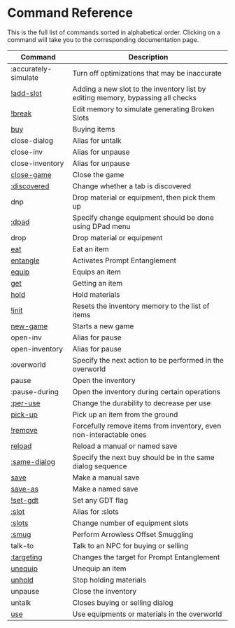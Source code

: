 # Command Reference

This is the full list of commands sorted in alphabetical order.
Clicking on a command will take you to the corresponding documentation page.

<div class="skybook--wide-table">

| Command | Description |
|-|-|
| <skyb>:accurately-simulate</skyb> | Turn off optimizations that may be inaccurate |
| [<skyb>!add-slot</skyb>](../action/low_level.md) | Adding a new slot to the inventory list by editing memory, bypassing all checks |
| [<skyb>!break</skyb>](../action/low_level.md) | Edit memory to simulate generating Broken Slots |
| [<skyb>buy</skyb>](../action/get.md) | Buying items |
| <skyb>close-dialog</skyb> | Alias for <skyb>untalk</skyb> |
| <skyb>close-inv</skyb> | Alias for <skyb>unpause</skyb> |
| <skyb>close-inventory</skyb> | Alias for <skyb>unpause</skyb> |
| [<skyb>close-game</skyb>](../action/save.md) | Close the game |
| [<skyb>:discovered</skyb>](../action/flags.md#discovered-tabs) | Change whether a tab is discovered |
| <skyb>dnp</skyb> | Drop material or equipment, then pick them up |
| [<skyb>:dpad</skyb>](../action/equip.md) | Specify change equipment should be done using DPad menu |
| <skyb>drop</skyb> | Drop material or equipment |
| [<skyb>eat</skyb>](../action/material.md) | Eat an item |
| [<skyb>entangle</skyb>](../action/entangle.md) | Activates Prompt Entanglement |
| [<skyb>equip</skyb>](../action/equip.md) | Equips an item |
| [<skyb>get</skyb>](../action/get.md) | Getting an item |
| [<skyb>hold</skyb>](../action/material.md) | Hold materials |
| [<skyb>!init</skyb>](../action/low_level.md) | Resets the inventory memory to the list of items |
| [<skyb>new-game</skyb>](../action/save.md) | Starts a new game |
| <skyb>open-inv</skyb> | Alias for <skyb>pause</skyb> |
| <skyb>open-inventory</skyb> | Alias for <skyb>pause</skyb> |
| <skyb>:overworld</skyb> | Specify the next action to be performed in the overworld |
| <skyb>pause</skyb> | Open the inventory |
| <skyb>:pause-during</skyb> | Open the inventory during certain operations |
| [<skyb>:per-use</skyb>](../action/overworld.md) | Change the durability to decrease per use |
| [<skyb>pick-up</skyb>](../action/get.md) | Pick up an item from the ground |
| [<skyb>!remove</skyb>](../action/low_level.md) | Forcefully remove items from inventory, even non-interactable ones |
| [<skyb>reload</skyb>](../action/save.md) | Reload a manual or named save |
| [<skyb>:same-dialog</skyb>](../action/get.md) | Specify the next buy should be in the same dialog sequence |
| [<skyb>save</skyb>](../action/save.md) | Make a manual save |
| [<skyb>save-as</skyb>](../action/save.md) | Make a named save |
| [<skyb>!set-gdt</skyb>](../action/flags.md#any-flag) | Set any GDT flag |
| [<skyb>:slot</skyb>](../action/flags.md#number-of-slots-ie-hestu-upgrade) | Alias for <skyb>:slots</skyb> |
| [<skyb>:slots</skyb>](../action/flags.md#number-of-slots-ie-hestu-upgrade) | Change number of equipment slots |
| [<skyb>:smug</skyb>](../action/material.md) | Perform Arrowless Offset Smuggling |
| <skyb>talk-to</skyb> | Talk to an NPC for buying or selling |
| [<skyb>:targeting</skyb>](../action/entangle.md) | Changes the target for Prompt Entanglement |
| [<skyb>unequip</skyb>](../action/equip.md) | Unequip an item |
| [<skyb>unhold</skyb>](../action/material.md) | Stop holding materials |
| <skyb>unpause</skyb> | Close the inventory |
| <skyb>untalk</skyb> | Closes buying or selling dialog |
| [<skyb>use</skyb>](../action/overworld.md) | Use equipments or materials in the overworld |

</div>
